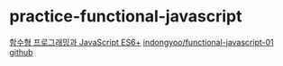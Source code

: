 # practice-functional-javascript

[함수형 프로그래밍과 JavaScript ES6+](https://www.inflearn.com/course/functional-es6)
[indongyoo/functional-javascript-01 github](https://github.com/indongyoo/functional-javascript-01)
